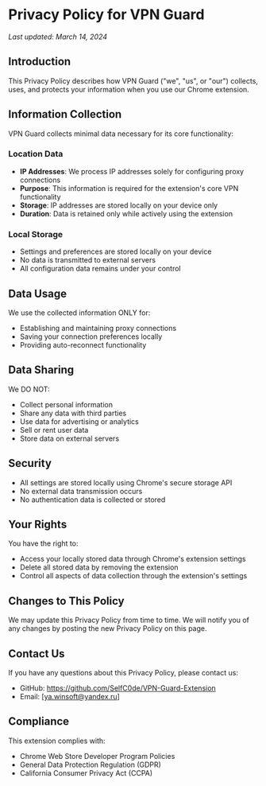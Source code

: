 # Privacy Policy for VPN Guard

_Last updated: March 14, 2024_

## Introduction

This Privacy Policy describes how VPN Guard ("we", "us", or "our") collects, uses, and protects your information when you use our Chrome extension.

## Information Collection

VPN Guard collects minimal data necessary for its core functionality:

### Location Data
- **IP Addresses**: We process IP addresses solely for configuring proxy connections
- **Purpose**: This information is required for the extension's core VPN functionality
- **Storage**: IP addresses are stored locally on your device only
- **Duration**: Data is retained only while actively using the extension

### Local Storage
- Settings and preferences are stored locally on your device
- No data is transmitted to external servers
- All configuration data remains under your control

## Data Usage

We use the collected information ONLY for:
- Establishing and maintaining proxy connections
- Saving your connection preferences locally
- Providing auto-reconnect functionality

## Data Sharing

We DO NOT:
- Collect personal information
- Share any data with third parties
- Use data for advertising or analytics
- Sell or rent user data
- Store data on external servers

## Security

- All settings are stored locally using Chrome's secure storage API
- No external data transmission occurs
- No authentication data is collected or stored

## Your Rights

You have the right to:
- Access your locally stored data through Chrome's extension settings
- Delete all stored data by removing the extension
- Control all aspects of data collection through the extension's settings

## Changes to This Policy

We may update this Privacy Policy from time to time. We will notify you of any changes by posting the new Privacy Policy on this page.

## Contact Us

If you have any questions about this Privacy Policy, please contact us:
- GitHub: https://github.com/SelfC0de/VPN-Guard-Extension
- Email: [ya.winsoft@yandex.ru]

## Compliance

This extension complies with:
- Chrome Web Store Developer Program Policies
- General Data Protection Regulation (GDPR)
- California Consumer Privacy Act (CCPA)